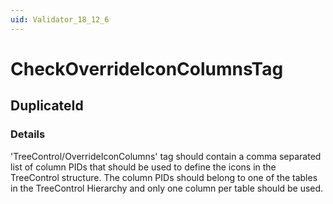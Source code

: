 ```yaml
---
uid: Validator_18_12_6
---
```


# CheckOverrideIconColumnsTag

## DuplicateId

<!-- Description, Properties, ... sections are auto-generated. -->
<!-- REPLACE ME AUTO-GENERATION -->

### Details

'TreeControl/OverrideIconColumns' tag should contain a comma separated list of column PIDs that should be used to define the icons in the TreeControl structure.
The column PIDs should belong to one of the tables in the TreeControl Hierarchy and only one column per table should be used.

<!-- Uncomment to add example code -->
<!--### Example code-->
